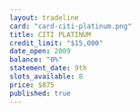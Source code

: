 ```yaml
---
layout: tradeline
card: "card-citi-platinum.png"
title: CITI PLATINUM
credit_limit: "$15,000"
date_open: 2009
balance: "0%"
statement_date: 9th
slots_available: 8
price: $875
published: true
---
```



